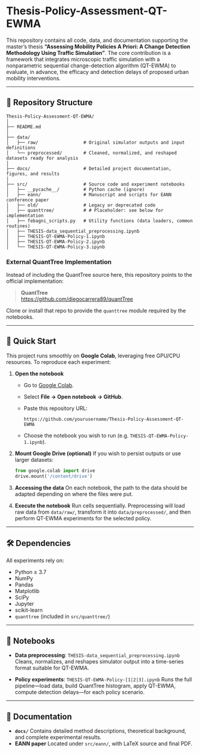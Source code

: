 # Thesis-Policy-Assessment-QT-EWMA

This repository contains all code, data, and documentation supporting the master’s thesis **“Assessing Mobility Policies A Priori: A Change Detection Methodology Using Traffic Simulation”**. The core contribution is a framework that integrates microscopic traffic simulation with a nonparametric sequential change-detection algorithm (QT-EWMA) to evaluate, in advance, the efficacy and detection delays of proposed urban mobility interventions.

---

## 📂 Repository Structure

```
Thesis-Policy-Assessment-QT-EWMA/
│
├── README.md
│
├── data/
│   ├── raw/                 # Original simulator outputs and input definitions
│   └── preprocessed/        # Cleaned, normalized, and reshaped datasets ready for analysis
│
├── docs/                    # Detailed project documentation, figures, and results
│
├── src/                     # Source code and experiment notebooks
│   ├── __pycache__/         # Python cache (ignore)
│   ├── eann/                # Manuscript and scripts for EANN conference paper
│   ├── old/                 # Legacy or deprecated code
│   ├── quanttree/           # # Placeholder: see below for implementation
│   ├── febagni_scripts.py   # Utility functions (data loaders, common routines)
│   ├── THESIS-data_sequential_preprocessing.ipynb  
│   ├── THESIS-QT-EWMA-Policy-1.ipynb  
│   ├── THESIS-QT-EWMA-Policy-2.ipynb  
│   └── THESIS-QT-EWMA-Policy-3.ipynb  
```

### External QuantTree Implementation

Instead of including the QuantTree source here, this repository points to the official implementation:
> **QuantTree**  
> https://github.com/diegocarrera89/quantTree

Clone or install that repo to provide the `quanttree` module required by the notebooks.

---

## 🚀 Quick Start

This project runs smoothly on **Google Colab**, leveraging free GPU/CPU resources. To reproduce each experiment:

1. **Open the notebook**

   * Go to [Google Colab](https://colab.research.google.com).
   * Select **File → Open notebook → GitHub**.
   * Paste this repository URL:

     ```
     https://github.com/yourusername/Thesis-Policy-Assessment-QT-EWMA
     ```
   * Choose the notebook you wish to run (e.g. `THESIS-QT-EWMA-Policy-1.ipynb`).

2. **Mount Google Drive (optional)**
   If you wish to persist outputs or use larger datasets:

   ```python
   from google.colab import drive
   drive.mount('/content/drive')
   ```

3. **Accessing the data**
   On each notebook, the path to the data should be adapted depending on where the files were put.

4. **Execute the notebook**
   Run cells sequentially. Preprocessing will load raw data from `data/raw/`, transform it into `data/preprocessed/`, and then perform QT-EWMA experiments for the selected policy.

---

## 🛠 Dependencies

All experiments rely on:

* Python ≥ 3.7
* NumPy
* Pandas
* Matplotlib
* SciPy
* Jupyter
* scikit-learn
* `quanttree` (included in `src/quanttree/`)

---

## 📝 Notebooks

* **Data preprocessing**:
  `THESIS-data_sequential_preprocessing.ipynb`
  Cleans, normalizes, and reshapes simulator output into a time-series format suitable for QT-EWMA.

* **Policy experiments**:
  `THESIS-QT-EWMA-Policy-[1|2|3].ipynb`
  Runs the full pipeline—load data, build QuantTree histogram, apply QT-EWMA, compute detection delays—for each policy scenario.

---

## 📖 Documentation

* **`docs/`**
  Contains detailed method descriptions, theoretical background, and complete experimental results.
* **EANN paper**
  Located under `src/eann/`, with LaTeX source and final PDF.
